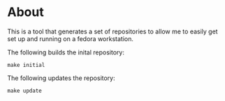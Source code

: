 # About

This is a tool that generates a set of repositories to allow
me to easily get set up and running on a fedora workstation.

The following builds the inital repository:

```
make initial
```

The following updates the repository:

```
make update
```

